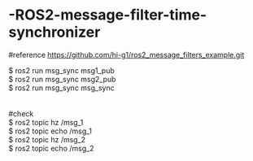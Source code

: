 # -ROS2-message-filter-time-synchronizer

#reference
https://github.com/hi-g1/ros2_message_filters_example.git 

$ ros2 run msg_sync msg1_pub\
$ ros2 run msg_sync msg2_pub\
$ ros2 run msg_sync msg_sync\
\
\
#check \
$ ros2 topic hz /msg_1\
$ ros2 topic echo /msg_1\
$ ros2 topic hz /msg_2\
$ ros2 topic echo /msg_2
